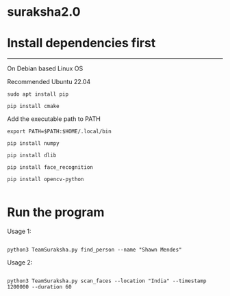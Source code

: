 # suraksha2.0


# Install dependencies first
------------------------

On Debian based Linux OS

Recommended Ubuntu 22.04

```console
sudo apt install pip
```

```console
pip install cmake

```
Add the executable path to PATH
```console
export PATH=$PATH:$HOME/.local/bin
```

```console
pip install numpy

pip install dlib

pip install face_recognition

pip install opencv-python


```

# Run the program

Usage 1:

```console

python3 TeamSuraksha.py find_person --name "Shawn Mendes"

```

Usage 2:

```console

python3 TeamSuraksha.py scan_faces --location "India" --timestamp 1200000 --duration 60

```
